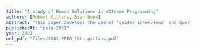 ```yaml
---
title: "A study of Human Solutions in eXtreme Programming"
authors: [Robert Gittins, Sian Hope]
abstract: "This paper develops the use of ‘guided interviews’ and questionnaires in an empirical study of a small software development company. In particular, the study identified a number of human issues in communications, technology, teamwork and political factors that significantly influenced the implementation and evolution of eXtreme programming into a software development team."
publishedAt: "ppig-2001"
year: 2001
url_pdf: "files/2001-PPIG-13th-gittins.pdf"
---
```

